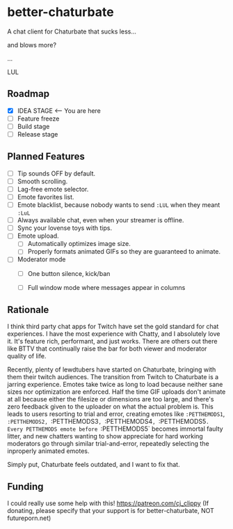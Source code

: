 # better-chaturbate

A chat client for Chaturbate that sucks less... 

and blows more? 

... 

LUL


## Roadmap

* [x] IDEA STAGE <-- You are here
* [ ] Feature freeze
* [ ] Build stage
* [ ] Release stage

## Planned Features

* [ ] Tip sounds OFF by default.
* [ ] Smooth scrolling.
* [ ] Lag-free emote selector.
* [ ] Emote favorites list.
* [ ] Emote blacklist, because nobody wants to send `:LUL` when they meant `:LuL`
* [ ] Always available chat, even when your streamer is offline.
* [ ] Sync your lovense toys with tips.
* [ ] Emote upload.
  * [ ] Automatically optimizes image size.
  * [ ] Properly formats animated GIFs so they are guaranteed to animate.
* [ ] Moderator mode
  * [ ] One button silence, kick/ban
  * [ ] Full window mode where messages appear in columns
  

## Rationale

I think third party chat apps for Twitch have set the gold standard for chat experiences. I have the most experience with Chatty, and I absolutely love it. It's feature rich, performant, and just works. There are others out there like BTTV that continually raise the bar for both viewer and moderator quality of life.

Recently, plenty of lewdtubers have started on Chaturbate, bringing with them their twitch audiences. The transition from Twitch to Chaturbate is a jarring experience. Emotes take twice as long to load because neither sane sizes nor optimization are enforced. Half the time GIF uploads don't animate at all because either the filesize or dimensions are too large, and there's zero feedback given to the uploader on what the actual problem is. This leads to users resorting to trial and error, creating emotes like `:PETTHEMODS1`, `:PETTHEMODS2, `:PETTHEMODS3`, `:PETTHEMODS4`, `:PETTHEMODS5`. Every PETTHEMODS emote before `:PETTHEMODS5` becomes immortal faulty litter, and new chatters wanting to show appreciate for hard working moderators go through similar trial-and-error, repeatedly selecting the inproperly animated emotes.

Simply put, Chaturbate feels outdated, and I want to fix that.


## Funding

I could really use some help with this! https://patreon.com/cj_clippy
(If donating, please specify that your support is for better-chaturbate, NOT futureporn.net)
